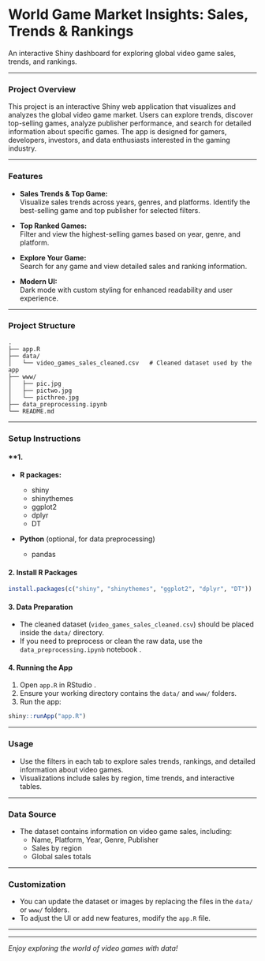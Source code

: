 

# **World Game Market Insights: Sales, Trends & Rankings**  
An interactive Shiny dashboard for exploring global video game sales, trends, and rankings.

---

### **Project Overview**

This project is an interactive Shiny web application that visualizes and analyzes the global video game market. Users can explore trends, discover top-selling games, analyze publisher performance, and search for detailed information about specific games. The app is designed for gamers, developers, investors, and data enthusiasts interested in the gaming industry.

---

### **Features**

- **Sales Trends & Top Game:**  
  Visualize sales trends across years, genres, and platforms. Identify the best-selling game and top publisher for selected filters.

- **Top Ranked Games:**  
  Filter and view the highest-selling games based on year, genre, and platform.

- **Explore Your Game:**  
  Search for any game and view detailed sales and ranking information.

- **Modern UI:**  
  Dark mode with custom styling for enhanced readability and user experience.

---

### **Project Structure**

```
.
├── app.R                       
├── data/
│   └── video_games_sales_cleaned.csv   # Cleaned dataset used by the app
├── www/
│   ├── pic.jpg
│   ├── pictwo.jpg
│   └── picthree.jpg
├── data_preprocessing.ipynb    
└── README.md                   
```

---

### **Setup Instructions**

#### **1. 

- **R packages:**  
  - shiny  
  - shinythemes  
  - ggplot2  
  - dplyr  
  - DT

- **Python** (optional, for data preprocessing)
  - pandas

#### **2. Install R Packages**

```r
install.packages(c("shiny", "shinythemes", "ggplot2", "dplyr", "DT"))
```

#### **3. Data Preparation**

- The cleaned dataset (`video_games_sales_cleaned.csv`) should be placed inside the `data/` directory.
- If you need to preprocess or clean the raw data, use the `data_preprocessing.ipynb` notebook .

#### **4. Running the App**

1. Open `app.R` in RStudio .
2. Ensure your working directory contains the `data/` and `www/` folders.
3. Run the app:

```r
shiny::runApp("app.R")
```

---

### **Usage**

- Use the filters in each tab to explore sales trends, rankings, and detailed information about video games.
- Visualizations include sales by region, time trends, and interactive tables.

---

### **Data Source**

- The dataset contains information on video game sales, including:
  - Name, Platform, Year, Genre, Publisher
  - Sales by region 
  - Global sales totals

---

### **Customization**

- You can update the dataset or images by replacing the files in the `data/` or `www/` folders.
- To adjust the UI or add new features, modify the `app.R` file.

---


---

*Enjoy exploring the world of video games with data!*

